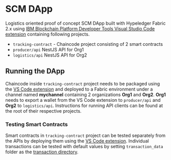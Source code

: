 # SCM DApp
Logistics oriented proof of concept SCM DApp built with Hypeledger Fabric 2.x  using [IBM Blockchain Platform Developer Tools Visual Studio Code extension](https://marketplace.visualstudio.com/items?itemName=IBMBlockchain.ibm-blockchain-platform) containing following projects.
- `tracking-contract`  - Chaincode project consisting of 2 smart contracts
- `producer/api` NestJS API for Org1
- `logistics/api` NestJS API for Org2
## Running the DApp
Chaincode inside  `tracking-contract` project needs to be packaged using the [VS Code extension](https://marketplace.visualstudio.com/items?itemName=IBMBlockchain.ibm-blockchain-platform) and deployed to a Fabric environment under a channel named **mychannel** containing 2 organizations **Org1** and **Org2**. **Org1** needs to export a wallet from the VS Code extension to `producer/api` and **Org2** to `logistics/api`. Instructions for running API clients can be found at the root of their respective projects.

### Testing Smart Contracts

Smart contracts  in `tracking-contract`  project can be tested separately from the APIs by deploying them using the [VS Code extension](https://marketplace.visualstudio.com/items?itemName=IBMBlockchain.ibm-blockchain-platform). Individual transactions can be tested with default values by setting `transaction_data` folder  as the [transaction directory](https://github.com/IBM-Blockchain/blockchain-vscode-extension/wiki/Common-tasks-and-how-to-complete-them#using-transaction-data-files-to-submit-a-transaction).